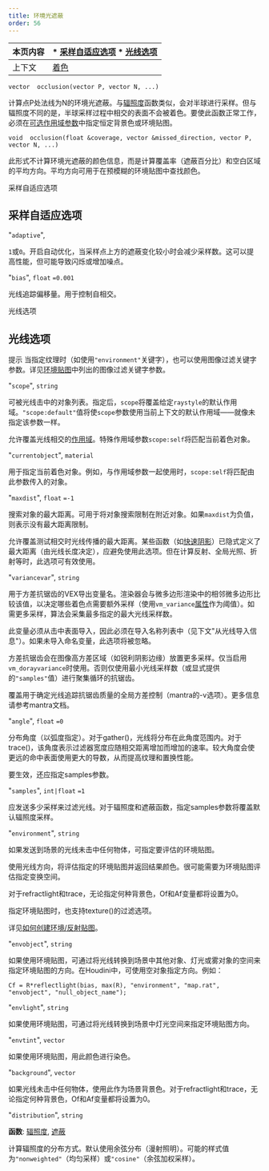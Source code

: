 ```yaml
---
title: 环境光遮蔽
order: 56
---
```

| 本页内容 | * [采样自适应选项](#采样自适应选项) * [光线选项](#光线选项) |
| --- | --- |
| 上下文 | [着色](../contexts/shading.html) |

`vector  occlusion(vector P, vector N, ...)`

计算点P处法线为N的环境光遮蔽。与[辐照度](irradiance.html "计算点P处法线为N的辐照度（全局光照）。")函数类似，会对半球进行采样。但与辐照度不同的是，半球采样过程中相交的表面不会被着色。要使此函数正常工作，必须在[可选作用域参数](../contexts/shading_contexts.html#scope)中指定恒定背景色或环境贴图。

`void  occlusion(float &coverage, vector &missed_direction, vector P, vector N, ...)`

此形式不计算环境光遮蔽的颜色信息，而是计算覆盖率（遮蔽百分比）和空白区域的平均方向。平均方向可用于在预模糊的环境贴图中查找颜色。

采样自适应选项

## 采样自适应选项

"`adaptive`",

`1`或`0`。开启自动优化，当采样点上方的遮蔽变化较小时会减少采样数。这可以提高性能，但可能导致闪烁或增加噪点。

"`bias`",
`float`
`=0.001`

光线追踪偏移量。用于控制自相交。

光线选项

## 光线选项

提示
当指定纹理时（如使用`"environment"`关键字），也可以使用图像过滤关键字参数。详见[环境贴图](environment.html "返回环境贴图的颜色。")中列出的图像过滤关键字参数。

"`scope`",
`string`

可被光线击中的对象列表。指定后，`scope`将覆盖给定`raystyle`的默认作用域。`"scope:default"`值将使`scope`参数使用当前上下文的默认作用域——就像未指定该参数一样。

允许覆盖光线相交的[作用域](../contexts/shading_contexts.html#scope)。特殊作用域参数`scope:self`将匹配当前着色对象。

"`currentobject`",
`material`

用于指定当前着色对象。例如，与作用域参数一起使用时，`scope:self`将匹配由此参数传入的对象。

"`maxdist`",
`float`
`=-1`

搜索对象的最大距离。可用于将对象搜索限制在附近对象。如果`maxdist`为负值，则表示没有最大距离限制。

允许覆盖测试相交时光线传播的最大距离。某些函数（如[快速阴影](fastshadow.html "从位置P沿方向D发送光线。")）已隐式定义了最大距离（由光线长度决定），应避免使用此选项。但在计算反射、全局光照、折射等时，此选项可有效使用。

"`variancevar`",
`string`

用于方差抗锯齿的VEX导出变量名。渲染器会与微多边形渲染中的相邻微多边形比较该值，以决定哪些着色点需要额外采样（使用`vm_variance`[属性](../../props/index.html "属性允许设置灵活强大的渲染、着色、光照和相机参数层次结构。")作为阈值）。如需更多采样，算法会采集最多指定的最大光线采样数。

此变量必须从击中表面导入，因此必须在导入名称列表中（见下文"从光线导入信息"）。如果未导入命名变量，此选项将被忽略。

方差抗锯齿会在图像高方差区域（如锐利阴影边缘）放置更多采样。仅当启用`vm_dorayvariance`时使用。否则仅使用最小光线采样数（或显式提供的`"samples"`值）进行聚集循环的抗锯齿。

覆盖用于确定光线追踪抗锯齿质量的全局方差控制（mantra的-v选项）。更多信息请参考mantra文档。

"`angle`",
`float`
`=0`

分布角度（以弧度指定）。对于gather()，光线将分布在此角度范围内。对于trace()，该角度表示过滤器宽度应随相交距离增加而增加的速率。较大角度会使更远的命中表面使用更大的导数，从而提高纹理和置换性能。

要生效，还应指定samples参数。

"`samples`",
`int|float`
`=1`

应发送多少采样来过滤光线。对于辐照度和遮蔽函数，指定samples参数将覆盖默认辐照度采样。

"`environment`",
`string`

如果发送到场景的光线未击中任何物体，可指定要评估的环境贴图。

使用光线方向，将评估指定的环境贴图并返回结果颜色。很可能需要为环境贴图评估指定变换空间。

对于refractlight和trace，无论指定何种背景色，Of和Af变量都将设置为0。

指定环境贴图时，也支持texture()的过滤选项。

详见[如何创建环境/反射贴图](../../render/envmaps.html)。

"`envobject`",
`string`

如果使用环境贴图，可通过将光线转换到场景中其他对象、灯光或雾对象的空间来指定环境贴图的方向。在Houdini中，可使用空对象指定方向。例如：

```vex
Cf = R*reflectlight(bias, max(R), "environment", "map.rat", "envobject", "null_object_name");

```

"`envlight`",
`string`

如果使用环境贴图，可通过将光线转换到场景中灯光空间来指定环境贴图方向。

"`envtint`",
`vector`

如果使用环境贴图，用此颜色进行染色。

"`background`",
`vector`

如果光线未击中任何物体，使用此作为场景背景色。对于refractlight和trace，无论指定何种背景色，Of和Af变量都将设置为0。

"`distribution`",
`string`

**函数**: [辐照度](irradiance.html "计算点P处法线为N的辐照度（全局光照）。"), [遮蔽](occlusion.html "计算环境光遮蔽。")

计算辐照度的分布方式。默认使用余弦分布（漫射照明）。可能的样式值为`"nonweighted"`（均匀采样）或`"cosine"`（余弦加权采样）。